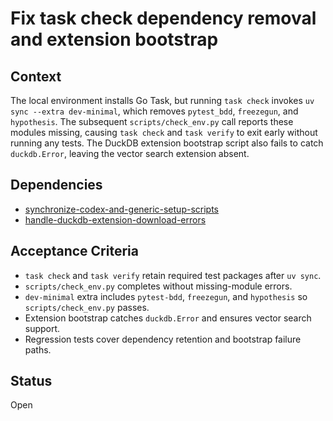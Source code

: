 # Fix task check dependency removal and extension bootstrap

## Context
The local environment installs Go Task, but running `task check` invokes
`uv sync --extra dev-minimal`, which removes `pytest_bdd`, `freezegun`, and
`hypothesis`. The subsequent `scripts/check_env.py` call reports these modules
missing, causing `task check` and `task verify` to exit early without running
any tests. The DuckDB extension bootstrap script also fails to catch
`duckdb.Error`, leaving the vector search extension absent.

## Dependencies
- [synchronize-codex-and-generic-setup-scripts](synchronize-codex-and-generic-setup-scripts.md)
- [handle-duckdb-extension-download-errors](handle-duckdb-extension-download-errors.md)

## Acceptance Criteria
- `task check` and `task verify` retain required test packages after `uv sync`.
- `scripts/check_env.py` completes without missing-module errors.
- `dev-minimal` extra includes `pytest-bdd`, `freezegun`, and `hypothesis` so `scripts/check_env.py` passes.
- Extension bootstrap catches `duckdb.Error` and ensures vector search support.
- Regression tests cover dependency retention and bootstrap failure paths.

## Status
Open
